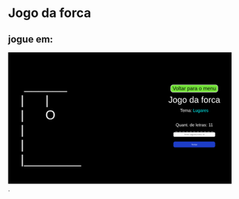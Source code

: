 # Jogo da forca
## jogue em:
[](https://link-url-here.org)
![alt text for screen readers](thumb.png "Text to show on mouseover").
